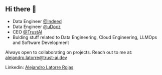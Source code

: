 ## Hi there 👋

- Data Engineer [@Indeed](https://www.indeed.com)
- Data Engineer [@uDocz](https://www.udocz.com/home)
- CEO [@TrustAI](https://github.com/TrustxAI)
- Bulding stuff related to Data Engineering, Cloud Engineering, LLMOps and Software Development

Always open to collaborating on projects. Reach out to me at: alejandro.latorre@trust-ai.dev

Linkedin: [Alejandro Latorre Rojas](https://www.linkedin.com/in/alejandro-latorre-rojas/)

<!--- 
## Tech stack
![Top Langs](https://github-readme-stats.vercel.app/api/top-langs/?username=alejlatorre&hide=jupyter%20notebook,javascript,html,css&layout=compact&theme=dracula)

[![alejlatorre's GitHub stats-Dark](https://github-readme-stats.vercel.app/api?username=alejlatorre&show_icons=true&theme=dracula#gh-dark-mode-only)](https://github.com/alejlatorre/github-readme-stats)
->
